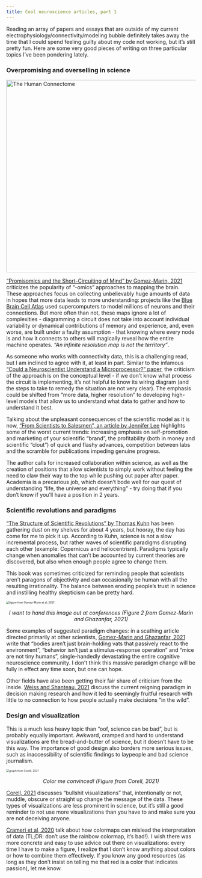 ```yaml
---
title: Cool neuroscience articles, part 1
---
```


Reading an array of papers and essays that are outside of my current electrophysiology/connectivity/modeling bubble definitely takes away the time that I could spend feeling guilty about my code not working, but it’s still pretty fun. Here are some very good pieces of writing on three particular topics I’ve been pondering lately.

### Overpromising and overselling in science

<a title="Andreashorn, CC BY-SA 4.0 &lt;https://creativecommons.org/licenses/by-sa/4.0&gt;, via Wikimedia Commons" href="https://commons.wikimedia.org/wiki/File:The_Human_Connectome.png"><img width="512" alt="The Human Connectome" src="https://upload.wikimedia.org/wikipedia/commons/thumb/c/cd/The_Human_Connectome.png/512px-The_Human_Connectome.png"></a>

[“Promisomics and the Short-Circuiting of Mind” by Gomez-Marin, 2021](https://www.eneuro.org/content/8/2/ENEURO.0521-20.2021/tab-article-info) criticizes the popularity of “-omics” approaches to mapping the brain. These approaches focus on collecting unbelievably huge amounts of data in hopes that more data leads to more understanding: projects like the [Blue Brain Cell Atlas](https://portal.bluebrain.epfl.ch/resources/models/cell-atlas/) used supercomputers to model millions of neurons and their connections. But more often than not, these maps ignore a lot of complexities - diagramming a circuit does not take into account individual variability or dynamical contributions of memory and experience, and, even worse, are built under a faulty assumption - that knowing where every node is and how it connects to others will magically reveal how the entire machine operates. *“An infinite resolution map is not the territory”*. 

As someone who works with connectivity data, this is a challenging read, but I am inclined to agree with it, at least in part. Similar to the infamous [“Could a Neuroscientist Understand a Microprocessor?” paper](https://journals.plos.org/ploscompbiol/article?id=10.1371/journal.pcbi.1005268), the criticism of the approach is on the conceptual level - if we don’t know what process the circuit is implementing, it’s not helpful to know its wiring diagram (and the steps to take to remedy the situation are not very clear). The emphasis could be shifted from “more data, higher resolution” to developing high-level models that allow us to understand what data to gather and how to understand it best.

Talking about the unpleasant consequences of the scientific model as it is now, [“From Scientists to Salesmen”, an article by Jennifer Lee](https://magazine.scienceforthepeople.org/vol24-2-dont-be-evil/from-scientists-to-salesmen/) highlights some of the worst current trends: increasing emphasis on self-promotion and marketing of your scientific “brand”, the profitability (both in money and scientific “clout”) of quick and flashy advances, competition between labs and the scramble for publications impeding genuine progress. 

The author calls for increased collaboration within science, as well as the creation of positions that allow scientists to simply work without feeling the need to claw their way to the top while pushing out paper after paper. Academia is a precarious job, which doesn’t bode well for our quest of understanding “life, the universe and everything” - try doing that if you don’t know if you’ll have a position in 2 years.

### Scientific revolutions and paradigms

[“The Structure of Scientific Revolutions” by Thomas Kuhn](https://en.wikipedia.org/wiki/The_Structure_of_Scientific_Revolutions) has been gathering dust on my shelves for about 4 years, but hooray, the day has come for me to pick it up. According to Kuhn, science is not a slow incremental process, but rather waves of scientific paradigms disrupting each other (example: Copernicus and heliocentrism). Paradigms typically change when anomalies that can’t be accounted by current theories are discovered, but also when enough people agree to change them.

This book was sometimes criticized for reminding people that scientists aren’t paragons of objectivity and can occasionally be human with all the resulting irrationality. The balance between eroding people’s trust in science and instilling healthy skepticism can be pretty hard.

<img src="{{ site.baseurl }}/assets/img/behav.png" alt="figure from Gomez-Marin et al, 2021" style="zoom:50%;" />

<p style="text-align: center;font-style: italic;"> I want to hand this image out at conferences (Figure 2 from  Gomez-Marin and Ghazanfar, 2021)</p>

Some examples of suggested paradigm changes: in a scathing article directed primarily at other scientists, [Gomez-Marin and Ghazanfar, 2021](https://www.sciencedirect.com/science/article/pii/S0896627319307901) write that “bodies aren’t just brain-holding vats that passively react to the environment”, “behavior isn’t just a stimulus-response operation” and “mice are not tiny humans”, single-handedly devastating the entire cognitive neuroscience community. I don’t think this massive paradigm change will be fully in effect any time soon, but one can hope.

Other fields have also been getting their fair share of criticism from the inside. [Weiss and Shanteau, 2021](https://pubmed.ncbi.nlm.nih.gov/34508955/) discuss the current reigning paradigm in decision making research and how it led to seemingly fruitful research with little to no connection to how people actually make decisions “in the wild”.

### Design and visualization

This is a much less heavy topic than “oof, science can be bad”, but is probably equally important. Awkward, cramped and hard to understand visualizations are the bread-and-butter of science, but it doesn’t have to be this way. The importance of good design also borders more serious issues, such as inaccessibility of scientific findings to laypeople and bad science journalism. 

<img src="{{ site.baseurl }}/assets/img/graph1.png" alt="graph from Corell, 2021" style="zoom:50%;" />

<p style="text-align: center;font-style: italic;"> Color me convinced! (Figure from Corell, 2021)</p>

[Corell, 2021](https://arxiv.org/abs/2109.12975) discusses “bullshit visualizations” that, intentionally or not, muddle, obscure or straight up change the message of the data. These types of visualizations are less prominent in science, but it’s still a good reminder to not use more visualizations than you have to and make sure you are not deceiving anyone.

[Crameri et al, 2020](https://www.nature.com/articles/s41467-020-19160-7) talk about how colormaps can mislead the interpretation of data (TL;DR: don’t use the rainbow colormap, it’s bad!). I wish there was more concrete and easy to use advice out there on visualizations: every time I have to make a figure, I realize that I don’t know anything about colors or how to combine them effectively. If you know any good resources (as long as they don’t insist on telling me that red is a color that indicates passion), let me know.
